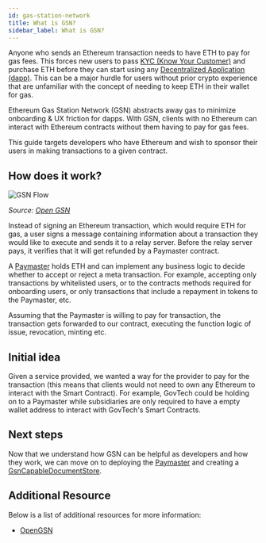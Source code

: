 ```yaml
---
id: gas-station-network
title: What is GSN?
sidebar_label: What is GSN?
---
```


Anyone who sends an Ethereum transaction needs to have ETH to pay for gas fees. This forces new users to pass [KYC (Know Your Customer)](../../appendix/glossary#know-your-customer-kyc) and purchase ETH before they can start using any [Decentralized Application (dapp)](../../appendix/glossary#decentralized-application-dapp). This can be a major hurdle for users without prior crypto experience that are unfamiliar with the concept of needing to keep ETH in their wallet for gas.

Ethereum Gas Station Network (GSN) abstracts away gas to minimize onboarding & UX friction for dapps. With GSN, clients with no Ethereum can interact with Ethereum contracts without them having to pay for gas fees.

This guide targets developers who have Ethereum and wish to sponsor their users in making transactions to a given contract.

## How does it work?

![GSN Flow](/docs/advanced/gas-station-network/gsn_flow_full_layered.jpg)

_Source: [Open GSN](https://docs.opengsn.org/learn/index.html)_

Instead of signing an Ethereum transaction, which would require ETH for gas, a user signs a message containing information about a transaction they would like to execute and sends it to a relay server. Before the relay server pays, it verifies that it will get refunded by a Paymaster contract.

A [Paymaster](https://docs.opengsn.org/learn/index.html#paymaster) holds ETH and can implement any business logic to decide whether to accept or reject a meta transaction. For example, accepting only transactions by whitelisted users, or to the contracts methods required for onboarding users, or only transactions that include a repayment in tokens to the Paymaster, etc.

Assuming that the Paymaster is willing to pay for transaction, the transaction gets forwarded to our contract, executing the function logic of issue, revocation, minting etc.

## Initial idea

Given a service provided, we wanted a way for the provider to pay for the transaction (this means that clients would not need to own any Ethereum to interact with the Smart Contract). For example, GovTech could be holding on to a Paymaster while subsidiaries are only required to have a empty wallet address to interact with GovTech's Smart Contracts.

## Next steps

Now that we understand how GSN can be helpful as developers and how they work, we can move on to deploying the [Paymaster](/docs/docs-section/deprecated/gsn/setup-paymaster) and creating a [GsnCapableDocumentStore](/docs/docs-section/deprecated/gsn/gsn-capable-document-store).

## Additional Resource

Below is a list of additional resources for more information:

- [OpenGSN](https://docs.opengsn.org/learn/index.html)
